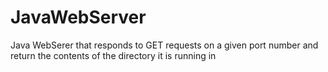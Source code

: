 # JavaWebServer
Java WebSerer that responds to GET requests on a given port number and return the contents of the directory it is running in
